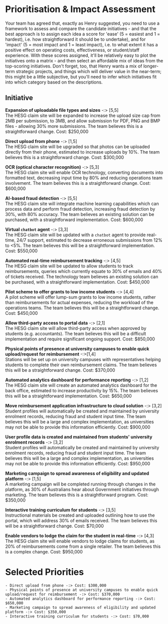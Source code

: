 # Prioritisation & Impact Assessment

Your team has agreed that, exactly as Henry suggested, you need to use a framework to assess and compare the candidate initiatives - and that the best approach is to assign each idea a score for 'ease' (5 = easiest and 1 = hardest), i.e. how straightforward it should be to undertake), and for 'impact' (5 = most impact and 1 = least impact), i.e. to what extent it has a positive effect on operating costs, effectiveness, or student/staff experience.
With these scores assigned, it'll be relatively easy to plot the initiatives onto a matrix - and then select an affordable mix of ideas from the top-scoring initiatives. Don't forget, too, that Henry wants a mix of longer-term strategic projects, and things which will deliver value in the near-term; this might be a little subjective, but you'll need to infer which initiatives fit into which category based on the descriptions.

## Initiative	
**Expansion of uploadable file types and sizes** -:> [5,5]<br>
The HESG claim site will be expanded to increase the upload size cap from 2MB per submission, to 3MB, and allow submission for PDF, PNG and BMP files - allowing 30% more submissions. The team believes this is a straightforward change.
Cost: $250,000
	
**Direct upload from phone** -:> [1,5]<br>
The HESG claim site will be upgraded so that photos can be uploaded directly from their phone, estimated to increase uploads by 10%. The team believes this is a straightforward change.
Cost: $300,000
	
**OCR (optical character recognition)** -:> [5,3]<br>
The HESG claim site will enable OCR technology, converting documents into formatted text, decreasing input time by 80% and reducing operations team involvement. The team believes this is a straightforward change.
Cost: $600,000
	
**AI-based fraud detection** -:> [5,5]<br>
The HESG claim site will integrate machine learning capabilities which can process data and perform fraud detection, increasing fraud detection by 30%, with 80% accuracy. The team believes an existing solution can be purchased, with a straightforward implementation.
Cost: $600,000
	
**Virtual `chatbot` agent** -:> [3,3]<br>
The HESG claim site will be updated with a `chatbot` agent to provide real-time, 24/7 support, estimated to decrease erroneous submissions from 12% to <5%. The team believes this will be a straightforward implementation.
Cost: $550,000
	
**Automated real-time reimbursement tracking** -:> [4,5]<br>
The HESG claim site will be updated to allow students to track reimbursements, queries which currently equate to 30% of emails and 40% of tickets received. The technology team believes an existing solution can be purchased, with a straightforward implementation.
Cost: $450,000
	
**Pilot scheme to offer grants to low income students** -:> [4,4]<br>
A pilot scheme will offer lump-sum grants to low income students, rather than reimbursements for actual expenses, reducing the workload of the operations teams. The team believes this will be a straightforward change.
Cost: $450,000
	
**Allow third-party access to portal data** -:> [2,1]<br>
The HESG claim site will allow third-party access when approved by students (e.g. accountants). The team believes this will be a difficult implementation and require significant ongoing support.
Cost: $850,000

**Physical points of presence at university campuses to enable quick upload/request for reimbursement** -:>[1,4]<br>
Stations will be set up on university campuses with representatives helping students to complete their own reimbursement claims. The team believes this will be a straightforward change.
Cost: $370,000
	
**Automated analytics dashboard for performance reporting** -:> [1,2]<br>
The HESG claim site will create an automated analytics dashboard for the back office, estimated to increase productivity by 15%. The team believes this will be a straightforward implementation.
Cost: $650,000
	
**Move reimbursement application infrastructure to cloud solution** -:> [3,2]<br>
Student profiles will automatically be created and maintained by university enrolment records, reducing fraud and student input time. The team believes this will be a large and complex implementation, as universities may not be able to provide this information efficiently.
Cost: $900,000
	
**User profile data is created and maintained from students' university enrolment records** -:> [3,2]<br>
Student profiles will automatically be created and maintained by university enrolment records, reducing fraud and student input time. The team believes this will be a large and complex implementation, as universities may not be able to provide this information efficiently.
Cost: $950,000
	
**Marketing campaign to spread awareness of eligibility and updated platform** -:> [1,5]<br>
A marketing campaign will be completed running through changes in the platform, as 30% of Australians hear about Government initiatives through marketing. The team believes this is a straightforward program.
Cost: $350,000
	
**Interactive training curriculum for students** -:> [3,5]<br>
Instructional materials be created and uploaded outlining how to use the portal, which will address 30% of emails received. The team believes this will be a straightforward change.
Cost: $70,000
	
**Enable vendors to lodge the claim for the student in real-time** -:> [4,3]<br>
The HESG claim site will enable vendors to lodge claims for students, as 20% of reimbursements come from a single retailer. The team believes this is a complex change.
Cost: $950,000

# Selected Priorities
	- Direct upload from phone -:> Cost: $300,000
	- Physical points of presence at university campuses to enable quick upload/request for reimbursement -:> Cost: $370,000
	- Automated analytics dashboard for performance reporting -:> Cost: $650,000	
	- Marketing campaign to spread awareness of eligibility and updated platform -:> Cost: $350,000
	- Interactive training curriculum for students -:> Cost: $70,000
